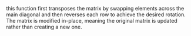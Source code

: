 this function first transposes the matrix by swapping elements across the main diagonal and then reverses each row to achieve the desired rotation. The matrix is modified in-place, meaning the original matrix is updated rather than creating a new one.
